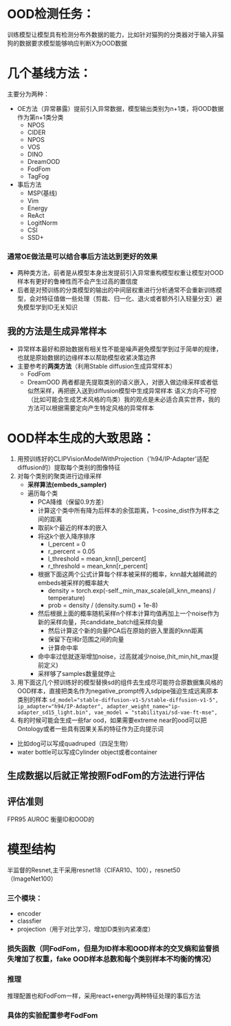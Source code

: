 # OOD检测任务：
训练模型让模型具有检测分布外数据的能力，比如针对猫狗的分类器对于输入非猫狗的数据要求模型能够响应判断X为OOD数据
# 几个基线方法：
主要分为两种：

- OE方法（异常暴露）提前引入异常数据，模型输出类别为n+1类，将OOD数据作为第n+1类分类
  - NPOS
  - CIDER
  - NPOS
  - VOS
  - DINO
  - DreamOOD
  - FodFom
  - TagFog
- 事后方法
  - MSP(基线)
  - Vim
  - Energy
  - ReAct
  - LogitNorm
  - CSI
  - SSD+
### 通常OE做法是可以结合事后方法达到更好的效果
- 两种类方法，前者是从模型本身出发提前引入异常重构模型权重让模型对OOD样本有更好的鲁棒性而不会产生过高的置信度
- 后者是对预训练的分类模型的输出的中间层权重进行分析通常不会重新训练模型，会对特征值做一些处理（剪裁、归一化、退火或者额外引入轻量分支）避免模型学到ID无关知识
## 我的方法是生成异常样本
- 异常样本最好和原始数据有相关性不能是噪声避免模型学到过于简单的规律，也就是原始数据的边缘样本以帮助模型收紧决策边界
- 主要参考的**两类方法**（利用Stable diffusion生成异常样本）
    - FodFom
    - DreamOOD
    两者都是先提取类别的语义嵌入，对嵌入做边缘采样或者低似然采样，再把嵌入送到diffusion模型中生成异常样本
    语义方向不可控（比如可能会生成艺术风格的鸟类）我的观点是未必适合真实世界，我的方法可以根据需要定向产生特定风格的异常样本
# OOD样本生成的大致思路：
1. 用预训练好的CLIPVisionModelWithProjection（'h94/IP-Adapter'适配diffusion的）提取每个类别的图像特征
2. 对每个类别的聚类进行边缘采样
   - **采样算法(embeds_sampler)**
   - 遍历每个类
       - PCA降维（保留0.9方差）
       - 计算这个类中所有降为后样本的余弦距离，1-cosine_dist作为样本之间的距离
       - 取前k个最近的样本的嵌入
       - 将这k个嵌入降序排序
         - l_percent = 0
         - r_percent = 0.05
         - l_threshold = mean_knn[l_percent]
         - r_threshold = mean_knn[r_percent]
       - 根据下面这两个公式计算每个样本被采样的概率，knn越大越稀疏的embeds被采样的概率越大
         - density = torch.exp(-self._min_max_scale(all_knn_means) / temperature)
         - prob = density / (density.sum() + 1e-8)
       - 然后根据上面的概率随机采样n个样本计算均值再加上一个noise作为新的采样向量，共candidate_batch组采样向量
         - 然后计算这个新的向量PCA后在原始的嵌入里面的knn距离
         - 保留下在l和r范围之间的向量
         - 计算命中率
       - 命中率过低就逐渐增加noise，过高就减少noise,(hit_min,hit_max提前定义)
       - 采样够了samples数量就停止
3. 用下面这几个预训练好的模型替换sd的组件去生成尽可能符合原数据集风格的OOD样本，直接把类名作为negative_prompt传入sdpipe强迫生成远离原本类别的样本
` sd_model="stable-diffusion-v1-5/stable-diffusion-v1-5",
ip_adapter="h94/IP-Adapter",
adapter_weight_name="ip-adapter_sd15_light.bin",
vae_model = "stabilityai/sd-vae-ft-mse", `
4. 有的时候可能会生成一些far ood，如果需要extreme near的ood可以把Ontology或者一些具有因果关系的特征作为正向提示词
- 比如dog可以写成quadruped（四足生物）
- water bottle可以写成Cylinder object或者container

## 生成数据以后就正常按照FodFom的方法进行评估
## 评估准则
FPR95
AUROC
衡量ID和OOD的



# 模型结构
半监督的Resnet,主干采用resnet18（CIFAR10、100），resnet50（ImageNet100）
### 三个模块：
- encoder
- classfier
- projection（用于对比学习，增加ID类别内紧凑度）

### 损失函数（同FodFom，但是为ID样本和OOD样本的交叉熵和监督损失增加了权重，fake OOD样本总数和每个类别样本不均衡的情况）

### 推理
推理配置也和FodFom一样，采用react+energy两种特征处理的事后方法
### 具体的实验配置参考FodFom